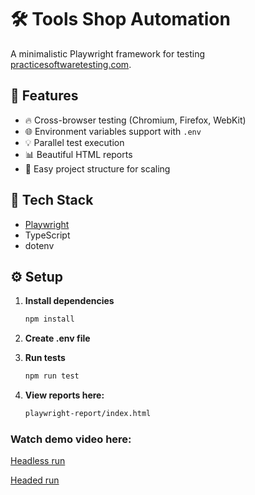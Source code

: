# 🛠️ Tools Shop Automation

A minimalistic Playwright framework for testing [practicesoftwaretesting.com](https://practicesoftwaretesting.com/).  

## 🚀 Features

- 🔥 Cross-browser testing (Chromium, Firefox, WebKit)
- 🌐 Environment variables support with `.env`
- 💡 Parallel test execution
- 📊 Beautiful HTML reports
- 🧩 Easy project structure for scaling

## 🧩 Tech Stack

- [Playwright](https://playwright.dev/)
- TypeScript
- dotenv

## ⚙️ Setup

1. **Install dependencies**

   ```bash
   npm install
   ```

2. **Create .env file**

3. **Run tests**

   ```bash
   npm run test
   ```

4. **View reports here:**

   ```bash
   playwright-report/index.html
   ```

### Watch demo video here:
[Headless run](demo/headed-run.mp4)

[Headed run](demo/headless-run.mp4)